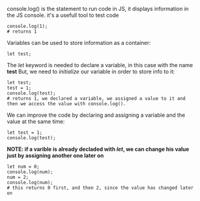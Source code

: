 console.log() is the statement to run code in JS, it displays information in the JS console.
it's a usefull tool to test code
```
console.log(1);
# returns 1
```
Variables can be used to store information as a container:
```
let test;
```
The *let* keyword is needed to declare a variable, in this case with the name **test**
But, we need to *initialize* our variable in order to store info to it:
```
let test;
test = 1;
console.log(test);
# returns 1, we declared a variable, we assigned a value to it and then we access the value with console.log().
```
We can improve the code by declaring and assigning a variable and the value at the same time: 
```
let test = 1;
console.log(test);
```

**NOTE: if a varible is already decladed with *let*, we can change his value just by assigning another one later on**
```
let num = 0;
console.log(num);
num = 2;
console.log(num);
# this returns 0 first, and then 2, since the value has changed later on
```

